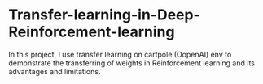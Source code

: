 # Transfer-learning-in-Deep-Reinforcement-learning
In this project, I use transfer learning on cartpole (OopenAI) env to demonstrate the transferring of weights in Reinforcement learning and its advantages and limitations.
